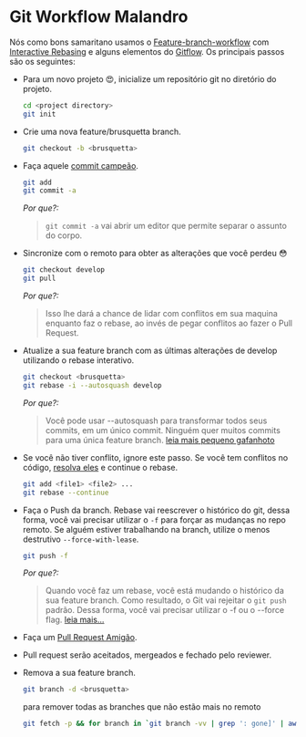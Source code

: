 # Git Workflow Malandro 
Nós como bons samaritano usamos o [Feature-branch-workflow](https://www.atlassian.com/git/tutorials/comparing-workflows#feature-branch-workflow) com [Interactive Rebasing](https://www.atlassian.com/git/tutorials/merging-vs-rebasing#the-golden-rule-of-rebasing) e alguns elementos do [Gitflow](https://www.atlassian.com/git/tutorials/comparing-workflows#gitflow-workflow). Os principais passos são os seguintes:

* Para um novo projeto :heart_eyes:, inicialize um repositório git no diretório do projeto. 
   ```sh
   cd <project directory>
   git init
   ```

* Crie uma nova feature/brusquetta branch.
    ```sh
    git checkout -b <brusquetta>
    ```
* Faça aquele [commit campeão](COMMIT_CAMPEAO.md).
    ```sh
    git add
    git commit -a
    ```
    _Por que?:_
    > `git commit -a` vai abrir um editor que permite separar o assunto do corpo.

* Sincronize com o remoto para obter as alterações que você perdeu :flushed:
    ```sh
    git checkout develop
    git pull
    ```
    
    _Por que?:_
    > Isso lhe dará a chance de lidar com conflitos em sua maquina enquanto faz o rebase, ao invés de pegar conflitos ao fazer o Pull Request.
    
* Atualize a sua feature branch com as últimas alterações de develop utilizando o rebase interativo.
    ```sh
    git checkout <brusquetta>
    git rebase -i --autosquash develop
    ```
    
    _Por que?:_
    > Você pode usar --autosquash para transformar todos seus commits, em um único commit. Ninguém quer muitos commits para uma única feature branch. [leia mais pequeno gafanhoto](https://robots.thoughtbot.com/autosquashing-git-commits)
    
* Se você não tiver conflito, ignore este passo. Se você tem conflitos no código, [resolva eles](https://help.github.com/articles/resolving-a-merge-conflict-using-the-command-line/)  e continue o rebase.
    ```sh
    git add <file1> <file2> ...
    git rebase --continue
    ```
* Faça o Push da branch. Rebase vai reescrever o histórico do git, dessa forma, você vai precisar utilizar o `-f` para forçar as mudanças no repo remoto. Se alguém estiver trabalhando na branch, utilize o menos destrutivo `--force-with-lease`.
    ```sh
    git push -f
    ```
    
    _Por que?:_
    > Quando você faz um rebase, você está mudando o histórico da sua feature branch. Como resultado, o Git vai rejeitar o  `git push` padrão. Dessa forma, você vai precisar utilizar o -f ou o --force flag. [leia mais...](https://developer.atlassian.com/blog/2015/04/force-with-lease/)
    
    
* Faça um [Pull Request Amigão](PULL_REQUEST_AMIGAO.md).
* Pull request serão aceitados, mergeados e fechado pelo reviewer.
* Remova a sua feature branch.

  ```sh
  git branch -d <brusquetta>
  ```
  para remover todas as branches que não estão mais no remoto
  ```sh
  git fetch -p && for branch in `git branch -vv | grep ': gone]' | awk '{print $1}'`; do git branch -D $branch; done
  ```